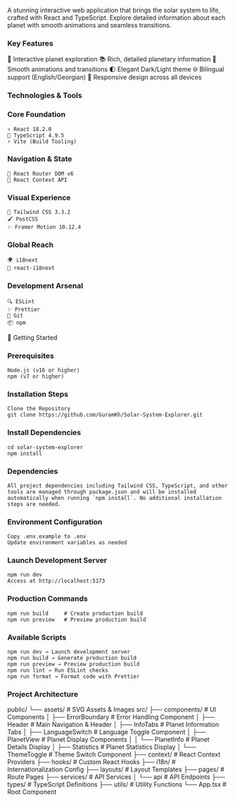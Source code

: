 A stunning interactive web application that brings the solar system to life, crafted with React and TypeScript. Explore detailed information about each planet with smooth animations and seamless transitions.

### Key Features
  🚀 Interactive planet exploration
  📚 Rich, detailed planetary information
  🎯 Smooth animations and transitions
  🌓 Elegant Dark/Light theme
  🌐 Bilingual support (English/Georgian)
  📱 Responsive design across all devices
### Technologies & Tools
  ### Core Foundation
    ⚛️ React 18.2.0
    📘 TypeScript 4.9.5
    ⚡ Vite (Build Tooling)
  ### Navigation & State
    🧭 React Router DOM v6
    🔄 React Context API
  ### Visual Experience
    🎨 Tailwind CSS 3.3.2
    🖌️ PostCSS
    ✨ Framer Motion 10.12.4
  ### Global Reach
    🌍 i18next
    🔄 react-i18next
  ### Development Arsenal
    🔍 ESLint
    ✨ Prettier
    🔄 Git
    📦 npm

🚀 Getting Started
  ### Prerequisites
    Node.js (v16 or higher)
    npm (v7 or higher)

  ### Installation Steps
    Clone the Repository
    git clone https://github.com/GuramKh/Solar-System-Explorer.git

  ### Install Dependencies
    cd solar-system-explorer
    npm install
  ### Dependencies
    All project dependencies including Tailwind CSS, TypeScript, and other tools are managed through package.json and will be installed automatically when running `npm install`. No additional installation steps are needed.


  ### Environment Configuration
    Copy .env.example to .env
    Update environment variables as needed

  ### Launch Development Server
    npm run dev
    Access at http://localhost:5173

  ### Production Commands
    npm run build     # Create production build
    npm run preview   # Preview production build

  ### Available Scripts
    npm run dev → Launch development server
    npm run build → Generate production build
    npm run preview → Preview production build
    npm run lint → Run ESLint checks
    npm run format → Format code with Prettier

### Project Architecture
  public/
  └── assets/         # SVG Assets & Images
  src/
  ├── components/           # UI Components
  │   ├── ErrorBoundary     # Error Handling Component
  │   ├── Header            # Main Navigation & Header
  │   ├── InfoTabs          # Planet Information Tabs
  │   ├── LanguageSwitch    # Language Toggle Component
  │   ├── PlanetView        # Planet Display Components
  │   │   └── PlanetInfo    # Planet Details Display
  │   ├── Statistics        # Planet Statistics Display
  │   └── ThemeToggle       # Theme Switch Component
  ├── context/        # React Context Providers
  ├── hooks/          # Custom React Hooks
  ├── i18n/           # Internationalization Config
  ├── layouts/        # Layout Templates
  ├── pages/          # Route Pages
  ├── services/       # API Services
  │   └── api         # API Endpoints
  ├── types/          # TypeScript Definitions
  ├── utils/          # Utility Functions
  └── App.tsx         # Root Component





<!-- # React + TypeScript + Vite

This template provides a minimal setup to get React working in Vite with HMR and some ESLint rules.

Currently, two official plugins are available:

- [@vitejs/plugin-react](https://github.com/vitejs/vite-plugin-react/blob/main/packages/plugin-react/README.md) uses [Babel](https://babeljs.io/) for Fast Refresh
- [@vitejs/plugin-react-swc](https://github.com/vitejs/vite-plugin-react-swc) uses [SWC](https://swc.rs/) for Fast Refresh

## Expanding the ESLint configuration

If you are developing a production application, we recommend updating the configuration to enable type aware lint rules:

- Configure the top-level `parserOptions` property like this:

```js
export default tseslint.config({
  languageOptions: {
    // other options...
    parserOptions: {
      project: ['./tsconfig.node.json', './tsconfig.app.json'],
      tsconfigRootDir: import.meta.dirname,
    },
  },
})
```

- Replace `tseslint.configs.recommended` to `tseslint.configs.recommendedTypeChecked` or `tseslint.configs.strictTypeChecked`
- Optionally add `...tseslint.configs.stylisticTypeChecked`
- Install [eslint-plugin-react](https://github.com/jsx-eslint/eslint-plugin-react) and update the config:

```js
// eslint.config.js
import react from 'eslint-plugin-react'

export default tseslint.config({
  // Set the react version
  settings: { react: { version: '18.3' } },
  plugins: {
    // Add the react plugin
    react,
  },
  rules: {
    // other rules...
    // Enable its recommended rules
    ...react.configs.recommended.rules,
    ...react.configs['jsx-runtime'].rules,
  },
})
``` -->

